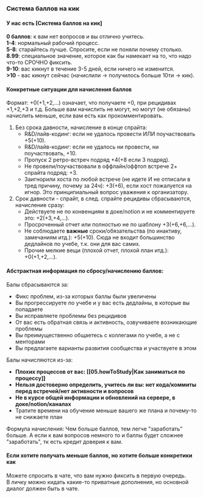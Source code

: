 ### Система баллов на кик

#### У нас есть **[Система баллов на кик]**
**0 баллов**: к вам нет вопросов и вы отлично учитесь.  
**1-4**: нормальный рабочий процесс.  
**5-8**: старайтесь лучше. Спросите, если не поняли почему столько.  
**8.99**: специальное значение, которое как бы намекает на то, что надо что-то СРОЧНО фиксить.  
**9-10**: вас кикнут в течение 3-5 дней, если ничего не изменится.  
**>10** - вас кикнут сейчас (начислили -> получилось больше 10ти -> кик).  

#### Конкретные ситуации для начисления баллов
Формат: +0(+1,+2,...) означает, что получаете +0, при рецидивах +1,+2,+3 и т.д.
Больше вам начислить не могут, но могут (не обязаны) начислить меньше, если вам есть как прокомментировать.  
1. Без срока давности, начисление в конце спрайта:
    - R&D/лайв-кодинг: если не удалось провести ИЛИ поучаствовать +5(+10).
    - R&D/лайв-кодинг: если не удалось ни провести, ни поучаствовать, +10.
    - Пропуск 2 ретро-встреч подряд +4(+8 если 3 подряд).
    - Не провели/поучаствовали в оффлайн/оффтоп встрече 2+ спрайта подряд: +3.
    - Заигнорили хоста по любой встрече
      (не идете И не отписали в тред причину, почему за 24ч): +3(+6), если хост пожалуется на игнор.
      Это принципиальный вопрос уважения к организатору.
2. Срок давности - спрайт, в след. спрайте рецидивы сбрасываются, начисление сразу: 
   - Действуете не по конвенциям в доке/notion и не комментируете это: +2(+3,+4,...).
   - Просроченный отчет или полностью не по шаблону +3(+6,+6,...).
   - Не соблюдаете **важные** сроки/обязательства (по инактиву, замечаниям итд.): +5(+10).
     Сюда не входит большинство дедлайнов по учебе, т.к. они для вас самих.
   - Прочие мелкие вещи (плохой отчет, плохой план итд.): +0(+1,+2,...).

#### Абстрактная информация по сбросу/начислению баллов:
Балы сбрасываются за:
- Фикс проблем, из-за которых баллы были увеличены
- Вы прогрессируете по учебе и у вас есть дедлайны, в которые вы попадаете
- Вы исправляете проблемы без рецидивов
- От вас есть обратная связь и активность, озвучиваете возникающие проблемы
- Вы преимущественно общаетесь с коллегами по учебе, а не с менторами
- Вы предлагаете варианты развития сообщества и участвуете в этом

Балы начисляются из-за:
+ **Плохих процессов от вас: [[05.howToStudy|Как заниматься по процессу]]**
+ **Нельзя достоверно определить, учитесь ли вы: нет кода/коммиты перед встречей/нет активности и вопросов**
+ **Не в курсе общей информации и обновлений на сервере, в доке/notion/каналах**
+ Тратите времени на обучение меньше вашего же плана и почему-то не снижаете план

Формула начисления:
Чем больше баллов, тем легче "заработать" больше.
А если к вам вопросов немного то и баллы будет сложнее "заработать", тк есть кредит доверия к вам.

#### Если хотите получать меньше баллов, но хотите больше конкретики как
Можете спросить в чате, что вам нужно фиксить в первую очередь.  
В личку можно кидать какие-то приватные дополнения, но основной диалог должен быть в чате.
